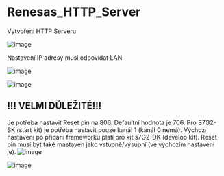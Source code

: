 # Renesas_HTTP_Server
Vytvoření HTTP Serveru

![image](https://github.com/mirajh35/Renesas_HTTP_Server/assets/159266037/eca9c59f-3dbc-4dfb-ae07-98862c407fc4)

Nastavení IP adresy musí odpovídat LAN

![image](https://github.com/mirajh35/Renesas_HTTP_Server/assets/159266037/f8c9e00c-9270-43d4-a4bc-8bd56b7368ff)

![image](https://github.com/mirajh35/Renesas_HTTP_Server/assets/159266037/88fc86af-f891-4554-bef4-84ed83c7acf9)

## !!! VELMI DŮLEŽITÉ!!!

Je potřeba nastavit Reset pin na 806. Defaultní hodnota je 706. Pro S7G2-SK (start kit) je potřeba nastavit pouze kanál 1 (kanál 0 nemá). Výchozí nastavení po přidání frameworku platí pro kit s7G2-DK (develop kit).
Reset pin musí být také mastaven jako vstupně/výsupní (ve výchozím nastavení je).
![image](https://github.com/mirajh35/Renesas_HTTP_Server/assets/159266037/e6d58dd2-0f5a-4c18-9939-fd088d0a8a40)

![image](https://github.com/mirajh35/Renesas_HTTP_Server/assets/159266037/d42ea43d-cd75-45c1-a2d4-c4e27b556c65)

